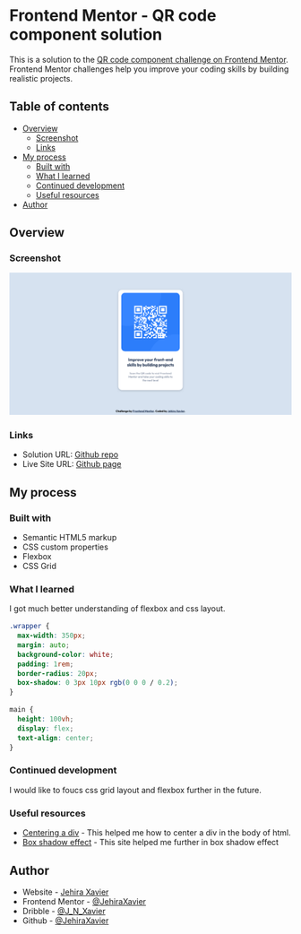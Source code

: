 # Frontend Mentor - QR code component solution

This is a solution to the [QR code component challenge on Frontend Mentor](https://www.frontendmentor.io/challenges/qr-code-component-iux_sIO_H). Frontend Mentor challenges help you improve your coding skills by building realistic projects.

## Table of contents

- [Overview](#overview)
  - [Screenshot](#screenshot)
  - [Links](#links)
- [My process](#my-process)
  - [Built with](#built-with)
  - [What I learned](#what-i-learned)
  - [Continued development](#continued-development)
  - [Useful resources](#useful-resources)
- [Author](#author)

## Overview

### Screenshot

![Screenshot for the QR code component coding challenge](./images/screenshot.png)

### Links

- Solution URL: [Github repo](https://github.com/JehiraXavier/qr-code-component)
- Live Site URL: [Github page](https://qr-code-component-fend-mentor.netlify.app/)

## My process

### Built with

- Semantic HTML5 markup
- CSS custom properties
- Flexbox
- CSS Grid

### What I learned

I got much better understanding of flexbox and css layout.

```css
.wrapper {
  max-width: 350px;
  margin: auto;
  background-color: white;
  padding: 1rem;
  border-radius: 20px;
  box-shadow: 0 3px 10px rgb(0 0 0 / 0.2);
}
```

```css
main {
  height: 100vh;
  display: flex;
  text-align: center;
}
```

### Continued development

I would like to foucs css grid layout and flexbox further in the future.

### Useful resources

- [Centering a div](https://www.w3schools.com/howto/howto_css_center_website.asp) - This helped me how to center a div in the body of html.
- [Box shadow effect](https://css-tricks.com/almanac/properties/b/box-shadow/) - This site helped me further in box shadow effect

## Author

- Website - [Jehira Xavier](https://www.your-site.com)
- Frontend Mentor - [@JehiraXavier](https://www.frontendmentor.io/profile/JehiraXavier)
- Dribble - [@J_N_Xavier](https://dribbble.com/J_N_Xavier)
- Github - [@JehiraXavier](https://github.com/JehiraXavier)
